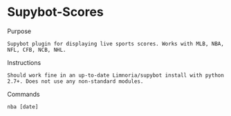 Supybot-Scores
======

Purpose

    Supybot plugin for displaying live sports scores. Works with MLB, NBA, NFL, CFB, NCB, NHL. 

Instructions

    Should work fine in an up-to-date Limnoria/supybot install with python 2.7+. Does not use any non-standard modules.
    
Commands

    nba [date]
